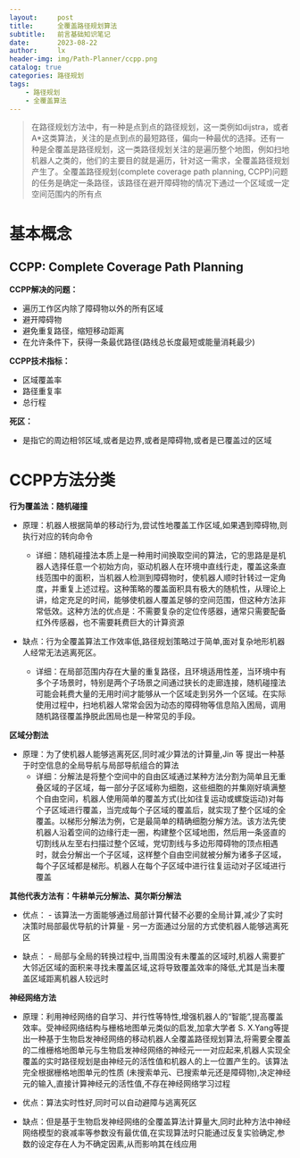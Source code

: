 ```yaml
---
layout:     post
title:      全覆盖路径规划算法
subtitle:   前言基础知识笔记
date:       2023-08-22
author:     lx
header-img: img/Path-Planner/ccpp.png
catalog: true
categories: 路径规划
tags:
    - 路径规划
    - 全覆盖算法
---
```


>在路径规划方法中，有一种是点到点的路径规划，这一类例如dijstra，或者A*这类算法，关注的是点到点的最短路径，偏向一种最优的选择。还有一种是全覆盖是路径规划，这一类路径规划关注的是遍历整个地图，例如扫地机器人之类的，他们的主要目的就是遍历，针对这一需求，全覆盖路径规划产生了。全覆盖路径规划(complete coverage path planning, CCPP)问题的任务是确定一条路径，该路径在避开障碍物的情况下通过一个区域或一定空间范围内的所有点

# 基本概念
## CCPP: Complete Coverage Path Planning

**CCPP解决的问题：**

- 遍历工作区内除了障碍物以外的所有区域
- 避开障碍物
- 避免重复路径，缩短移动距离
- 在允许条件下，获得一条最优路径(路线总长度最短或能量消耗最少)

**CCPP技术指标：**

- 区域覆盖率
- 路径重复率
- 总行程

**死区：**

- 是指它的周边相邻区域,或者是边界,或者是障碍物,或者是已覆盖过的区域


# CCPP方法分类

**行为覆盖法：随机碰撞**

- 原理：机器人根据简单的移动行为,尝试性地覆盖工作区域,如果遇到障碍物,则执行对应的转向命令
    - 详细：随机碰撞法本质上是一种用时间换取空间的算法，它的思路是是机器人选择任意一个初始方向，驱动机器人在环境中直线行走，覆盖这条直线范围中的面积，当机器人检测到障碍物时，使机器人顺时针转过一定角度，并重复上述过程。这种策略的覆盖面积具有极大的随机性，从理论上讲，给定充足的时间，能够使机器人覆盖足够的空间范围，但这种方法非常低效。这种方法的优点是：不需要复杂的定位传感器，通常只需要配备红外传感器，也不需要耗费巨大的计算资源

- 缺点：行为全覆盖算法工作效率低,路径规划策略过于简单,面对复杂地形机器人经常无法逃离死区。
   - 详细：在局部范围内存在大量的重复路径，且环境适用性差，当环境中有多个子场景时，特别是两个子场景之间通过狭长的走廊连接，随机碰撞法可能会耗费大量的无用时间才能够从一个区域走到另外一个区域。在实际使用过程中，扫地机器人常常会因为动态的障碍物等信息陷入困局，调用随机路径覆盖挣脱此困局也是一种常见的手段。

**区域分割法**

- 原理：为了使机器人能够逃离死区,同时减少算法的计算量,Jin 等 提出一种基于时空信息的全局导航与局部导航组合的算法
    - 详细：分解法是将整个空间中的自由区域通过某种方法分割为简单且无重叠区域的子区域，每一部分子区域称为细胞，这些细胞的并集刚好填满整个自由空间，机器人使用简单的覆盖方式(比如往复运动或螺旋运动)对每个子区域进行覆盖，当完成每个子区域的覆盖后，就实现了整个区域的全覆盖。以梯形分解法为例，它是最简单的精确细胞分解方法。该方法先使机器人沿着空间的边缘行走一圈，构建整个区域地图，然后用一条竖直的切割线从左至右扫描过整个区域，党切割线与多边形障碍物的顶点相遇时，就会分解出一个子区域，这样整个自由空间就被分解为诸多子区域，每个子区域都是梯形。机器人在每个子区域中进行往复运动对子区域进行覆盖

**其他代表方法有：牛耕单元分解法、莫尔斯分解法**

- 优点：
      - 该算法一方面能够通过局部计算代替不必要的全局计算,减少了实时决策时局部最优导航的计算量
      - 另一方面通过分层的方式使机器人能够逃离死区

- 缺点：
      - 局部与全局的转换过程中,当周围没有未覆盖的区域时,机器人需要扩大邻近区域的面积来寻找未覆盖区域,这将导致覆盖效率的降低,尤其是当未覆盖区域距离机器人较远时

**神经网络方法**

- 原理：利用神经网络的自学习、并行性等特性,增强机器人的“智能”,提高覆盖效率。受神经网络结构与栅格地图单元类似的启发,加拿大学者 S. X.Yang等提出一种基于生物启发神经网络的移动机器人全覆盖路径规划算法,将需要全覆盖的二维栅格地图单元与生物启发神经网络的神经元一一对应起来,机器人实现全覆盖的实时路径规划是由神经元的活性值和机器人的上一位置产生的。该算法完全根据栅格地图单元的性质 (未搜索单元、已搜索单元还是障碍物),决定神经元的输入,直接计算神经元的活性值,不存在神经网络学习过程

- 优点：算法实时性好,同时可以自动避障与逃离死区

- 缺点：但是基于生物启发神经网络的全覆盖算法计算量大,同时此种方法中神经网络模型的衰减率等参数没有最优值,在实现算法时只能通过反复实验确定,参数的设定存在人为不确定因素,从而影响其在线应用